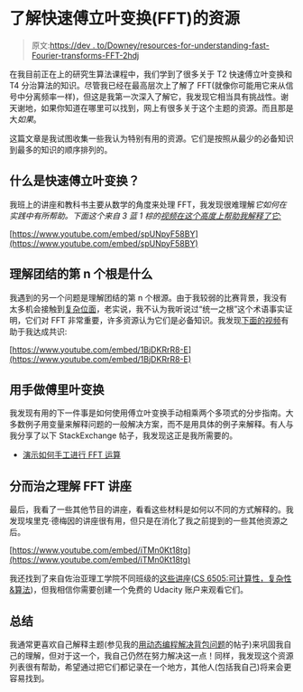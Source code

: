 # 了解快速傅立叶变换(FFT)的资源

> 原文:[https://dev . to/Downey/resources-for-understanding-fast-Fourier-transforms-FFT-2hdj](https://dev.to/downey/resources-for-understanding-fast-fourier-transforms-fft-2hdj)

在我目前正在上的研究生算法课程中，我们学到了很多关于 T2 快速傅立叶变换和 T4 分治算法的知识。尽管我已经在最高层次上了解了 FFT(就像你可能用它来从信号中分离频率一样)，但这是我第一次深入了解它，我发现它相当具有挑战性。谢天谢地，如果你知道在哪里可以找到，网上有很多关于这个主题的资源。而且那是大*如果*。

这篇文章是我试图收集一些我认为特别有用的资源。它们是按照从最少的必备知识到最多的知识的顺序排列的。

## [](#what-is-a-fast-fourier-transform)什么是快速傅立叶变换？

我班上的讲座和教科书主要从数学的角度来处理 FFT，我发现很难理解*它如何在实践中有所帮助。下面这个来自 3 蓝 1 棕的[视频在这个高度上帮助我解释了它:](https://www.youtube.com/watch?v=spUNpyF58BY)*

[https://www.youtube.com/embed/spUNpyF58BY](https://www.youtube.com/embed/spUNpyF58BY)

## [](#understanding-what-are-the-nth-roots-of-unity)理解团结的第 n 个根是什么

我遇到的另一个问题是理解团结的第 n 个根源。由于我较弱的比赛背景，我没有太多机会接触到[复杂位面](https://en.wikipedia.org/wiki/Complex_plane)，老实说，我不认为我听说过“统一之根”这个术语事实证明，它们对 FFT 非常重要，许多资源认为它们是必备知识。我发现[下面的视频](https://www.youtube.com/watch?v=1BjDKRrR8-E)有助于我达成共识:

[https://www.youtube.com/embed/1BjDKRrR8-E](https://www.youtube.com/embed/1BjDKRrR8-E)

## [](#doing-fourier-transforms-by-hand)用手做傅里叶变换

我发现有用的下一件事是如何使用傅立叶变换手动相乘两个多项式的分步指南。大多数例子用变量来解释问题的一般解决方案，而不是用具体的例子来解释。有人与我分享了以下 StackExchange 帖子，我发现这正是我所需要的。

*   [演示如何手工进行 FFT 运算](https://cs.stackexchange.com/a/103626/3082)

## [](#lectures-for-understanding-fft-by-divideandconquer)分而治之理解 FFT 讲座

最后，我看了一些其他节目的讲座，看看这些材料是如何以不同的方式解释的。我发现埃里克·德梅因的讲座很有用，但只是在消化了我之前提到的一些其他资源之后。

[https://www.youtube.com/embed/iTMn0Kt18tg](https://www.youtube.com/embed/iTMn0Kt18tg)

我还找到了来自佐治亚理工学院不同班级的[这些讲座](https://classroom.udacity.com/courses/ud061/lessons/3495828730/concepts/11787587860923)([CS 6505:可计算性，复杂性&算法](https://www.omscs.gatech.edu/cs-6505-computability-algorithms))，但我相信你需要创建一个免费的 Udacity 账户来观看它们。

## [](#summary)总结

我通常更喜欢自己解释主题(参见我的[用动态编程解决背包问题](https://dev.to/downey/solving-the-knapsack-problem-with-dynamic-programming-4hce)的帖子)来巩固我自己的理解，但对于这一个，我自己仍然在努力解决这一点！同样，我发现这个资源列表很有帮助，希望通过把它们都记录在一个地方，其他人(包括我自己)将来会更容易找到。